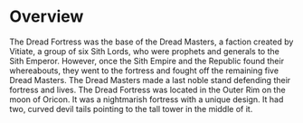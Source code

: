 # Overview
The Dread Fortress was the base of the Dread Masters, a faction created by Vitiate, a group of six Sith Lords, who were prophets and generals to the Sith Emperor.
However, once the Sith Empire and the Republic found their whereabouts, they went to the fortress and fought off the remaining five Dread Masters.
The Dread Masters made a last noble stand defending their fortress and lives.
The Dread Fortress was located in the Outer Rim on the moon of Oricon.
It was a nightmarish fortress with a unique design.
It had two, curved devil tails pointing to the tall tower in the middle of it.